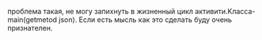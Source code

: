 проблема такая, не могу запихнуть в жизненный цикл активити.Kласса-main(getmetod json).
Если есть мысль как это сделать буду очень признателен.
